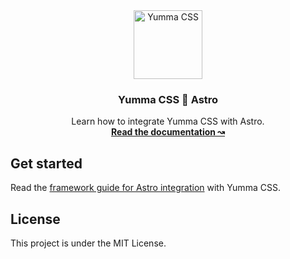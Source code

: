 <div align="center">
  <a href="https://yummacss.com" target="_blank" target="_blank" rel="noopener noreferrer">
    <img alt="Yumma CSS" src="https://www.yummacss.com/trademark/mark.png" width="110" style="max-width: 100%;">
  </a>
</div>

<h3 align="center">Yumma CSS 🤝 Astro</h3>

<p align="center">
  Learn how to integrate Yumma CSS with Astro.
  <br>
  <a href="https://yummacss.com"><strong>Read the documentation ↝</strong></a>

## Get started

Read the [framework guide for Astro integration](https://www.yummacss.com/docs/guides/astro) with Yumma CSS.

## License

This project is under the MIT License.
